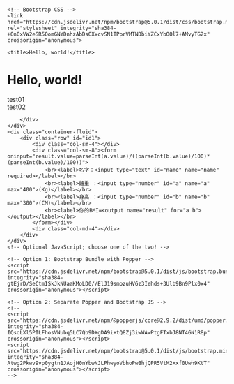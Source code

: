 #

<html lang="zh-tw">
  <head>
    <!-- Required meta tags -->
    <meta charset="utf-8">
    <meta name="viewport" content="width=device-width, initial-scale=1">

    <!-- Bootstrap CSS -->
    <link href="https://cdn.jsdelivr.net/npm/bootstrap@5.0.1/dist/css/bootstrap.min.css" rel="stylesheet" integrity="sha384-+0n0xVW2eSR5OomGNYDnhzAbDsOXxcvSN1TPprVMTNDbiYZCxYbOOl7+AMvyTG2x" crossorigin="anonymous">

    <title>Hello, world!</title>

  </head>
  <body>
    <h1>Hello, world!</h1>
    <div class="container-fluid">
        <div class="row">
            <div class="col-sm-4">test01</div>
            <div class="col-sm-8">test02</div>

        </div>
    </div>
    <div class="container-fluid">
        <div class="row" id="id1">
            <div class="col-sm-4"></div>
            <div class="col-sm-8"><form oninput="result.value=parseInt(a.value)/((parseInt(b.value)/100)*(parseInt(b.value)/100))">
                <br><label>名字：<input type="text" id="name" name="name" required></label></br>
                <br><label>體重 ：<input type="number" id="a" name="a"  max="400">(Kg)</label></br>
                <br><label>身高 ：<input type="number" id="b" name="b"  max="300">(CM)</label></br>
                <br><label>你的BMI=<output name="result" for="a b"></output></label></br>
            </form></div>
            <div class="col-md-4"></div>
        </div>
    </div>
    <!-- Optional JavaScript; choose one of the two! -->

    <!-- Option 1: Bootstrap Bundle with Popper -->
    <script src="https://cdn.jsdelivr.net/npm/bootstrap@5.0.1/dist/js/bootstrap.bundle.min.js" integrity="sha384-gtEjrD/SeCtmISkJkNUaaKMoLD0//ElJ19smozuHV6z3Iehds+3Ulb9Bn9Plx0x4" crossorigin="anonymous"></script>

    <!-- Option 2: Separate Popper and Bootstrap JS -->
    <!--
    <script src="https://cdn.jsdelivr.net/npm/@popperjs/core@2.9.2/dist/umd/popper.min.js" integrity="sha384-IQsoLXl5PILFhosVNubq5LC7Qb9DXgDA9i+tQ8Zj3iwWAwPtgFTxbJ8NT4GN1R8p" crossorigin="anonymous"></script>
    <script src="https://cdn.jsdelivr.net/npm/bootstrap@5.0.1/dist/js/bootstrap.min.js" integrity="sha384-Atwg2Pkwv9vp0ygtn1JAojH0nYbwNJLPhwyoVbhoPwBhjQPR5VtM2+xf0Uwh9KtT" crossorigin="anonymous"></script>
    -->
  </body>
</html>
